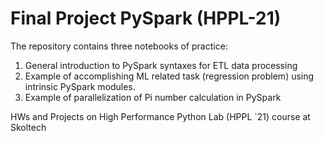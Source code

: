 # Final Project PySpark (HPPL-21)
The repository contains three notebooks of practice:

1. General introduction to PySpark syntaxes for ETL data processing
2. Example of accomplishing ML related task (regression problem) using intrinsic PySpark modules.
3. Example of parallelization of Pi number calculation in PySpark

HWs and Projects on High Performance Python Lab (HPPL `21) course at Skoltech
